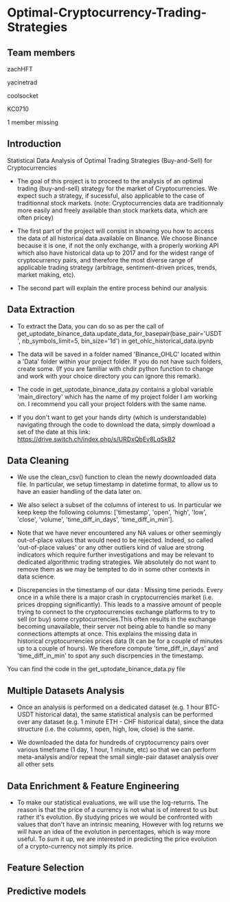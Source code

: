 # Optimal-Cryptocurrency-Trading-Strategies


## Team members
zachHFT

yacinetrad

coolsocket

KC0710

1 member missing

## Introduction

Statistical Data Analysis of Optimal Trading Strategies (Buy-and-Sell) for Cryptocurrencies

- The goal of this project is to proceed to the analysis of an optimal trading (buy-and-sell) strategy for the market of Cryptocurrencies. We expect such a strategy, if sucessful, also applicable to the case of traditionnal stock markets.
(note: Cryptocurrencies data are traditionnaly more easily and freely available than stock markets data, which are often pricey)

- The first part of the project will consist in showing you how to access the data of all historical data available on Binance.
We choose Binance because it is one, if not the only exchange, with a properly working API which also have historical data up to 2017 and for the widest range of cryptocurrency pairs, and therefore the most diverse range of applicable trading strategy (arbitrage, sentiment-driven prices, trends, market making, etc).

- The second part will explain the entire process behind our analysis

## Data Extraction

- To extract the Data, you can do so as per the call of get_uptodate_binance_data.update_data_for_basepair(base_pair='USDT', nb_symbols_limit=5, bin_size='1d') in get_ohlc_historical_data.ipynb

- The data will be saved in a folder named 'Binance_OHLC' located within a 'Data' folder within your project folder. If you do not have such folders, create some. (If you are familiar with chdir python function to change and work with your choice directory you can ignore this remark).

- The code in get_uptodate_binance_data.py contains a global variable 'main_directory' which has the name of my project folder I am working on. I recommend you call your project folders with the same name.

- If you don't want to get your hands dirty (which is understandable) navigating through the code to download the data, simply download a set of the date at this link: https://drive.switch.ch/index.php/s/URDxQbEv8LqSkB2

## Data Cleaning

- We use the clean_csv() function to clean the newly doownloaded data file. In particular, we setup timestamp in datetime format, to allow us to have an easier handling of the data later on.

- We also select a subset of the columns of interest to us. In particular we keep keep the following columns: ['timestamp', 'open', 'high', 'low', 'close', 'volume', 'time_diff_in_days', 'time_diff_in_min'].

- Note that we have never encountered any NA values or other seemingly out-of-place values that would need to be rejected. Indeed, so called 'out-of-place values' or any other outliers kind of value are strong indicators which require further investigations and may be relevant to dedicated algorithmic trading strategies. We absolutely do not want to remove them as we may be tempted to do in some other contexts in data science.

- Discrepencies in the timestamp of our data : Missing time periods. Every once in a while there is a major crash in cryptocurrencies market (i.e. prices dropping significantly). This leads to a massive amount of people trying to connect to the cryptocurrencies exchange platforms to try to sell (or buy) some cryptocurrencies.This often results in the exchange becoming unavailable, their server not being able to handle so many connections attempts at once. This explains the missing data in historical cryptocurrencies prices data (It can be for a couple of minutes up to a couple of hours). We therefore compute 'time_diff_in_days' and 'time_diff_in_min' to spot any such discrpencies in the timestamp.


You can find the code in the get_uptodate_binance_data.py file

## Multiple Datasets Analysis

- Once an analysis is performed on a dedicated dataset (e.g. 1 hour BTC-USDT historical data), the same statistical analysis can be performed over any dataset (e.g. 1 minute ETH - CHF historical data), since the data structure (i.e. the columns, open, high, low, close) is the same.

- We downloaded the data for hundreds of cryptocurrency pairs over various timeframe (1 day, 1 hour,  1 minute, etc) so that we can perform meta-analysis and/or repeat the small single-pair dataset analysis over all other sets

## Data Enrichment & Feature Engineering

- To make our statistical evaluations, we will use the log-returns. The reason is that the price of a currency is not what is of interest to us but rather it's evolution. By studying prices we would be confronted with values that don't have an intrinsic meaning, However with log returns we will have an idea of the evolution in percentages, which is way more useful. To sum it up, we are interested in predicting the price evolution of a crypto-currency not simply its price. 

## Feature Selection

## Predictive models


